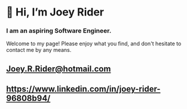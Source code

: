 # 👋 Hi, I’m Joey Rider
### I am an aspiring Software Engineer.
Welcome to my page! Please enjoy what you find, and don't hesitate to contact me by any means.

## Joey.R.Rider@hotmail.com
## https://www.linkedin.com/in/joey-rider-96808b94/
